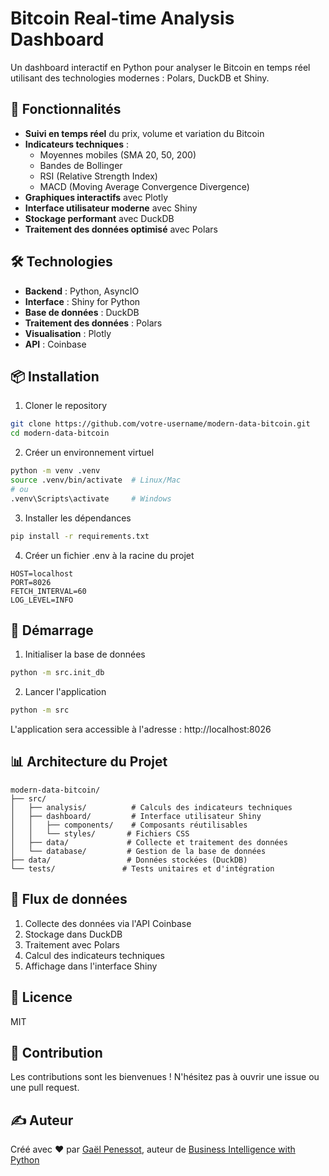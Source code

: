 # Bitcoin Real-time Analysis Dashboard

Un dashboard interactif en Python pour analyser le Bitcoin en temps réel utilisant des technologies modernes : Polars, DuckDB et Shiny.

## 🚀 Fonctionnalités

- **Suivi en temps réel** du prix, volume et variation du Bitcoin
- **Indicateurs techniques** :
  - Moyennes mobiles (SMA 20, 50, 200)
  - Bandes de Bollinger
  - RSI (Relative Strength Index)
  - MACD (Moving Average Convergence Divergence)
- **Graphiques interactifs** avec Plotly
- **Interface utilisateur moderne** avec Shiny
- **Stockage performant** avec DuckDB
- **Traitement des données optimisé** avec Polars

## 🛠️ Technologies

- **Backend** : Python, AsyncIO
- **Interface** : Shiny for Python
- **Base de données** : DuckDB
- **Traitement des données** : Polars
- **Visualisation** : Plotly
- **API** : Coinbase

## 📦 Installation

1. Cloner le repository
```bash
git clone https://github.com/votre-username/modern-data-bitcoin.git
cd modern-data-bitcoin
```

2. Créer un environnement virtuel
```bash
python -m venv .venv
source .venv/bin/activate  # Linux/Mac
# ou
.venv\Scripts\activate     # Windows
```

3. Installer les dépendances
```bash
pip install -r requirements.txt
```

4. Créer un fichier .env à la racine du projet
```env
HOST=localhost
PORT=8026
FETCH_INTERVAL=60
LOG_LEVEL=INFO
```

## 🚀 Démarrage

1. Initialiser la base de données
```bash
python -m src.init_db
```

2. Lancer l'application
```bash
python -m src
```

L'application sera accessible à l'adresse : http://localhost:8026

## 📊 Architecture du Projet

```
modern-data-bitcoin/
├── src/
│   ├── analysis/          # Calculs des indicateurs techniques
│   ├── dashboard/         # Interface utilisateur Shiny
│   │   ├── components/    # Composants réutilisables
│   │   └── styles/       # Fichiers CSS
│   ├── data/             # Collecte et traitement des données
│   └── database/         # Gestion de la base de données
├── data/                 # Données stockées (DuckDB)
└── tests/               # Tests unitaires et d'intégration
```

## 🔄 Flux de données

1. Collecte des données via l'API Coinbase
2. Stockage dans DuckDB
3. Traitement avec Polars
4. Calcul des indicateurs techniques
5. Affichage dans l'interface Shiny

## 📝 Licence

MIT

## 🤝 Contribution

Les contributions sont les bienvenues ! N'hésitez pas à ouvrir une issue ou une pull request.

## ✍️ Auteur

Créé avec ❤️ par [Gaël Penessot](https://www.linkedin.com/in/gael-penessot), auteur de [Business Intelligence with Python](https://amzn.to/42jjs1o)